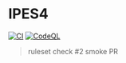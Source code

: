 # IPES4

[![CI](https://github.com/lucasmartinoviedo771-design/IPES4/actions/workflows/tests-coverage.yml/badge.svg)](https://github.com/lucasmartinoviedo771-design/IPES4/actions/workflows/tests-coverage.yml)
[![CodeQL](https://github.com/lucasmartinoviedo771-design/IPES4/actions/workflows/codeql.yml/badge.svg)](https://github.com/lucasmartinoviedo771-design/IPES4/actions/workflows/codeql.yml)

> ruleset check #2
> smoke PR
